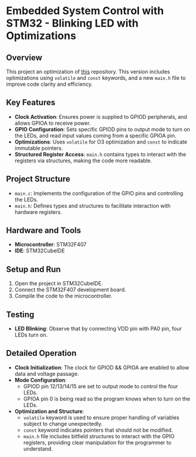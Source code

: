 # Embedded System Control with STM32 - Blinking LED with Optimizations

## Overview
This project an optimization of [this](https://github.com/Joel-Milla/ActivateDeactivateLED) repository. This version includes optimizations using `volatile` and `const` keywords, and a new `main.h` file to improve code clarity and efficiency.

## Key Features
- **Clock Activation**: Ensures power is supplied to GPIOD peripherals, and allows GPIOA to receive power.
- **GPIO Configuration**: Sets specific GPIOD pins to output mode to turn on the LEDs, and read input values coming from a specific GPIOA pin.
- **Optimizations**: Uses `volatile` for O3 optimization and `const` to indicate immutable pointers.
- **Structured Register Access**: `main.h` contains types to interact with the registers via structures, making the code more readable.

## Project Structure
- `main.c`: Implements the configuration of the GPIO pins and controlling the LEDs.
- `main.h`: Defines types and structures to facilitate interaction with hardware registers.

## Hardware and Tools
- **Microcontroller**: STM32F407
- **IDE**: STM32CubeIDE

## Setup and Run
1. Open the project in STM32CubeIDE.
2. Connect the STM32F407 development board.
3. Compile the code to the microcontroller.

## Testing
- **LED Blinking**: Observe that by connecting VDD pin with PA0 pin, four LEDs turn on.

## Detailed Operation
- **Clock Initialization**: The clock for GPIOD && GPIOA are enabled to allow data and voltage passage.
- **Mode Configuration**:
  - GPIOD pin 12/13/14/15 are set to output mode to control the four LEDs.
  - GPIOA pin 0 is being read so the program knows when to turn on the LEDs.
- **Optimization and Structure**:
  - `volatile` keyword is used to ensure proper handling of variables subject to change unexpectedly.
  - `const` keyword indicates pointers that should not be modified.
  - `main.h` file includes bitfield structures to interact with the GPIO registers, providing clear manipulation for the programmer to understand.
